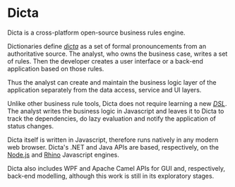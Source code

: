 # Dicta

Dicta is a cross-platform open-source business rules engine.

Dictionaries define [*dicta*](https://www.google.com/search?q=dictum) as a set of formal pronouncements from an authoritative source. The analyst, who owns the business case, writes a set of rules. Then the developer creates a user interface or a back-end application based on those rules.

Thus the analyst can create and maintain the business logic layer of the application separately from the data access, service and UI layers.

Unlike other business rule tools, Dicta does not require learning a new [*DSL*](https://www.google.com/search?q=domain-specific+language). The analyst writes the business logic in Javascript and leaves it to Dicta to track the dependencies, do lazy evaluation and notify the application of status changes.

Dicta itself is written in Javascript, therefore runs natively in any modern web browser. Dicta's .NET and Java APIs are based, respectively, on the [Node.js](http://nodejs.org/) and [Rhino](https://developer.mozilla.org/en-US/docs/Mozilla/Projects/Rhino) Javascript engines.

Dicta also includes WPF and Apache Camel APIs for GUI and, respectively, back-end modelling, although this work is still in its exploratory stages.

